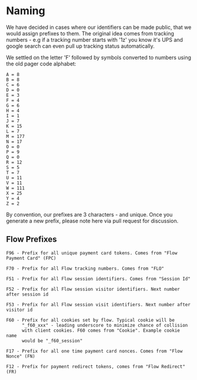 # Naming

We have decided in cases where our identifiers can be made public,
that we would assign prefixes to them. The original idea comes from
tracking numbers - e.g if a tracking number starts with '1z' you know
it's UPS and google search can even pull up tracking status
automatically.

We settled on the letter 'F' followed by symbols converted to numbers
using the old pager code alphabet:

    A = 8
    B = 8
    C = 6
    D = 0
    E = 3
    F = 4
    G = 6
    H = 4
    I = 1
    J = 7
    K = 15
    L = 7
    M = 177
    N = 17
    O = 0
    P = 9
    Q = 0
    R = 12
    S = 5
    T = 7
    U = 11
    V = 11
    W = 111
    X = 25
    Y = 4
    Z = 2


By convention, our prefixes are 3 characters - and unique. Once you
generate a new prefix, please note here via pull request for discussion.

## Flow Prefixes

    F96 - Prefix for all unique payment card tokens. Comes from "Flow
    Payment Card" (FPC)

    F70 - Prefix for all Flow tracking numbers. Comes from "FLO"

    F51 - Prefix for all Flow session identifiers. Comes from "Session Id"

    F52 - Prefix for all Flow session visitor identifiers. Next number after session id

    F53 - Prefix for all Flow session visit identifiers. Next number after visitor id

    F60 - Prefix for all cookies set by flow. Typical cookie will be
          "_f60_xxx" - leading underscore to minimize chance of collision
          with client cookies. F60 comes from "Cookie". Example cookie name
          would be "_f60_session"

    F17 - Prefix for all one time payment card nonces. Comes from "Flow
    Nonce" (FN)

    F12 - Prefix for payment redirect tokens, comes from "Flow Redirect" (FR)
